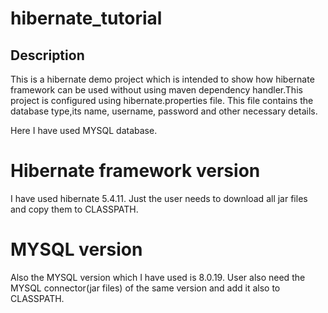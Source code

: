 # hibernate_tutorial
## Description
This is a hibernate demo project which is intended to show how hibernate framework can be used without using maven dependency handler.This project is configured using hibernate.properties file. This file contains the database type,its name, username, password and other necessary details.

Here I have used MYSQL database.

# Hibernate framework version
I have used hibernate 5.4.11. Just the user needs to download all jar files and copy them to CLASSPATH.

# MYSQL version
Also the MYSQL version which I have used is 8.0.19. User also need the MYSQL connector(jar files) of the same version and add it also to CLASSPATH.
